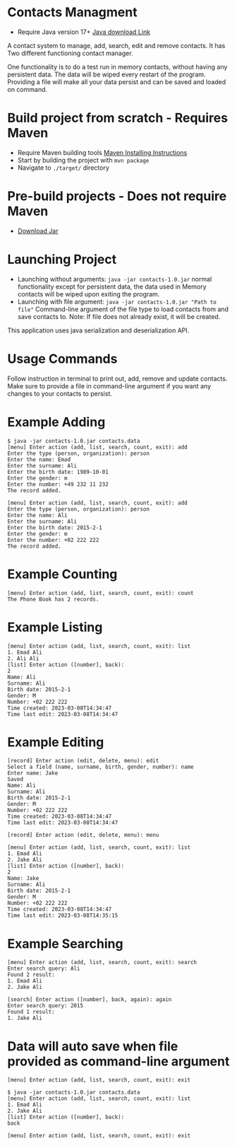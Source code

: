 # Contacts Managment

- Require Java version 17+ <a href="https://www.oracle.com/de/java/technologies/downloads/">Java download Link</a>

A contact system to manage, add, search, edit and remove contacts. It has Two different functioning contact manager. 

One functionality is to do a test run in memory contacts, without having any persistent data. The data will be wiped every restart of the program.
Providing a file will make all your data persist and can be saved and loaded on command.

# Build project from scratch - Requires Maven
- Require Maven building tools <a href="https://maven.apache.org/install.html">Maven Installing Instructions</a>
- Start by building the project with `mvn package`
- Navigate to `./target/` directory

# Pre-build projects - Does not require Maven
- <a href="./release/contacts-1.0.jar">Download Jar</a>

# Launching Project
- Launching without arguments: `java -jar contacts-1.0.jar` normal functionality except for persistent data, the data used in Memory contacts will be wiped upon exiting the program.
- Launching with file argument: `java -jar contacts-1.0.jar "Path to file"` Command-line argument of the file type to load contacts from and save contacts to.
Note: If file does not already exist, it will be created.
 
This application uses java serialization and deserialization API.

# Usage Commands

Follow instruction in terminal to print out, add, remove and update contacts.
Make sure to provide a file in command-line argument if you want any changes to your contacts to persist.

# Example Adding
```
$ java -jar contacts-1.0.jar contacts.data
[menu] Enter action (add, list, search, count, exit): add
Enter the type (person, organization): person
Enter the name: Emad
Enter the surname: Ali
Enter the birth date: 1989-10-01
Enter the gender: m
Enter the number: +49 232 11 232
The record added.

[menu] Enter action (add, list, search, count, exit): add
Enter the type (person, organization): person
Enter the name: Ali
Enter the surname: Ali
Enter the birth date: 2015-2-1
Enter the gender: m
Enter the number: +02 222 222
The record added.
```
# Example Counting
```
[menu] Enter action (add, list, search, count, exit): count
The Phone Book has 2 records.
```

# Example Listing
```
[menu] Enter action (add, list, search, count, exit): list
1. Emad Ali
2. Ali Ali
[list] Enter action ([number], back):
2
Name: Ali
Surname: Ali
Birth date: 2015-2-1
Gender: M
Number: +02 222 222
Time created: 2023-03-08T14:34:47
Time last edit: 2023-03-08T14:34:47
```

# Example Editing
```
[record] Enter action (edit, delete, menu): edit
Select a field (name, surname, birth, gender, number): name
Enter name: Jake
Saved
Name: Ali
Surname: Ali
Birth date: 2015-2-1
Gender: M
Number: +02 222 222
Time created: 2023-03-08T14:34:47
Time last edit: 2023-03-08T14:34:47

[record] Enter action (edit, delete, menu): menu

[menu] Enter action (add, list, search, count, exit): list
1. Emad Ali
2. Jake Ali
[list] Enter action ([number], back):
2
Name: Jake
Surname: Ali
Birth date: 2015-2-1
Gender: M
Number: +02 222 222
Time created: 2023-03-08T14:34:47
Time last edit: 2023-03-08T14:35:15
```
# Example Searching
```
[menu] Enter action (add, list, search, count, exit): search
Enter search query: Ali
Found 2 result:
1. Emad Ali
2. Jake Ali

[search] Enter action ([number], back, again): again
Enter search query: 2015
Found 1 result:
1. Jake Ali
```
# Data will auto save when file provided as command-line argument
```
[menu] Enter action (add, list, search, count, exit): exit

$ java -jar contacts-1.0.jar contacts.data
[menu] Enter action (add, list, search, count, exit): list
1. Emad Ali
2. Jake Ali
[list] Enter action ([number], back):
back

[menu] Enter action (add, list, search, count, exit): exit
```